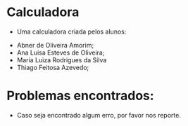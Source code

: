 # Calculadora

- Uma calculadora criada pelos alunos:

* Abner de Oliveira Amorim;
* Ana Luisa Esteves de Oliveira;
* Maria Luiza Rodrigues da Silva
* Thiago Feitosa Azevedo;

# Problemas encontrados:

* Caso seja encontrado algum erro, por favor nos reporte.
